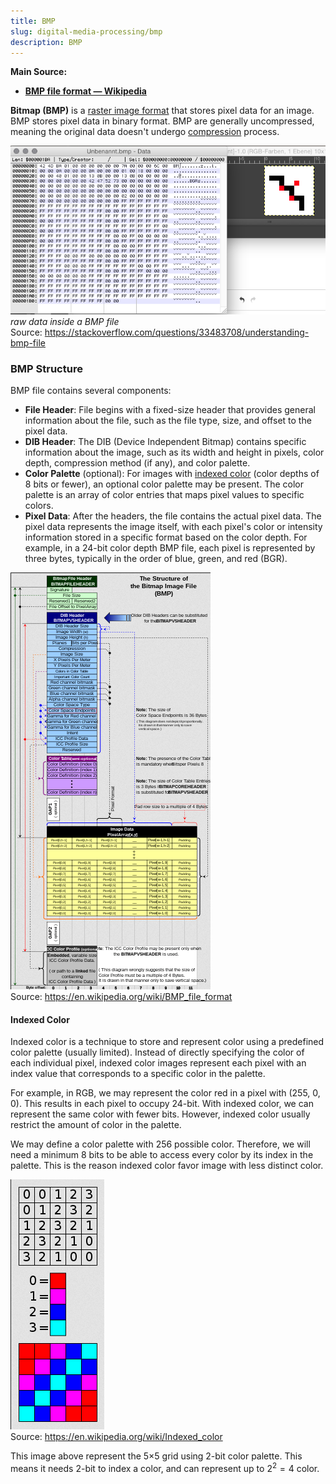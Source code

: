 ```yaml
---
title: BMP
slug: digital-media-processing/bmp
description: BMP
---
```


**Main Source:**

- **[BMP file format — Wikipedia](https://en.wikipedia.org/wiki/BMP_file_format)**

**Bitmap (BMP)** is a [raster image format](/computer-graphics/computer-images-part-1) that stores pixel data for an image. BMP stores pixel data in binary format. BMP are generally uncompressed, meaning the original data doesn't undergo [compression](/digital-signal-processing/compression) process.

![Bitmap binaries data](./bitmap.png)  
_raw data inside a BMP file_  
Source: https://stackoverflow.com/questions/33483708/understanding-bmp-file

### BMP Structure

BMP file contains several components:

- **File Header**: File begins with a fixed-size header that provides general information about the file, such as the file type, size, and offset to the pixel data.
- **DIB Header**: The DIB (Device Independent Bitmap) contains specific information about the image, such as its width and height in pixels, color depth, compression method (if any), and color palette.
- **Color Palette** (optional): For images with [indexed color](#indexed-color) (color depths of 8 bits or fewer), an optional color palette may be present. The color palette is an array of color entries that maps pixel values to specific colors.
- **Pixel Data**: After the headers, the file contains the actual pixel data. The pixel data represents the image itself, with each pixel's color or intensity information stored in a specific format based on the color depth. For example, in a 24-bit color depth BMP file, each pixel is represented by three bytes, typically in the order of blue, green, and red (BGR).

![Table summarizing all bitmap data](./all-bitmap-data.png)  
Source: https://en.wikipedia.org/wiki/BMP_file_format

#### Indexed Color

Indexed color is a technique to store and represent color using a predefined color palette (usually limited). Instead of directly specifying the color of each individual pixel, indexed color images represent each pixel with an index value that corresponds to a specific color in the palette.

For example, in RGB, we may represent the color red in a pixel with (255, 0, 0). This results in each pixel to occupy 24-bit. With indexed color, we can represent the same color with fewer bits. However, indexed color usually restrict the amount of color in the palette.

We may define a color palette with 256 possible color. Therefore, we will need a minimum 8 bits to be able to access every color by its index in the palette. This is the reason indexed color favor image with less distinct color.

![Indexed color example](./indexed-color.png)  
Source: https://en.wikipedia.org/wiki/Indexed_color

This image above represent the 5×5 grid using 2-bit color palette. This means it needs 2-bit to index a color, and can represent up to $2^2 = 4$ color.
